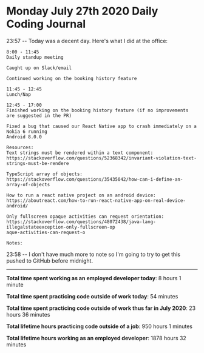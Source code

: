 # Monday July 27th 2020 Daily Coding Journal

23:57 -- Today was a decent day. Here's what I did at the office:

```
8:00 - 11:45
Daily standup meeting

Caught up on Slack/email

Continued working on the booking history feature

11:45 - 12:45
Lunch/Nap

12:45 - 17:00
Finished working on the booking history feature (if no improvements are suggested in the PR)

Fixed a bug that caused our React Native app to crash immediately on a Nokia 6 running
Android 8.0.0

Resources:
Text strings must be rendered within a text component:
https://stackoverflow.com/questions/52368342/invariant-violation-text-strings-must-be-rendere

TypeScript array of objects:
https://stackoverflow.com/questions/35435042/how-can-i-define-an-array-of-objects

How to run a react native project on an android device:
https://aboutreact.com/how-to-run-react-native-app-on-real-device-android/

Only fullscreen opaque activities can request orientation:
https://stackoverflow.com/questions/48072438/java-lang-illegalstateexception-only-fullscreen-op
aque-activities-can-request-o

Notes:
```

23:58 -- I don't have much more to note so I'm going to try to get this pushed to GitHub before midnight.

---

**Total time spent working as an employed developer today**: 8 hours 1 minute

**Total time spent practicing code outside of work today**: 54 minutes

**Total time spent practicing code outside of work thus far in July 2020**: 23 hours 36 minutes

**Total lifetime hours practicing code outside of a job**: 950 hours 1 minutes

**Total lifetime hours working as an employed developer**: 1878 hours 32 minutes
